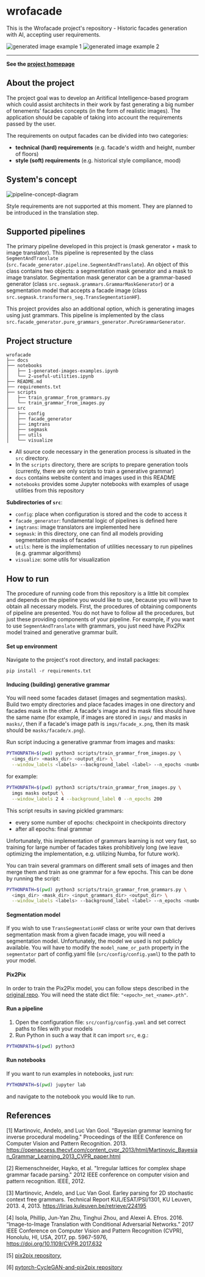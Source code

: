 # wrofacade

This is the Wrofacade project's repository - Historic facades generation with AI, accepting user requirements.

![generated image example 1](docs/img/example-grammar-pix2pix-1.png)
![generated image example 2](docs/img/example-grammar-pix2pix-3.png)

---

**See the [project homepage](https://tenements-facades-project.github.io/wrofacade/)**

## About the project

The project goal was to develop an Aritifical Intelligence-based program which could assist architects in their work by fast generating a big number of tenements’ facades concepts (in the form of realistic images). The application should be capable of taking into account the requirements passed by the user.

The requirements on output facades can be divided into two categories:

- **technical (hard) requirements** (e.g. facade's width and height,
number of floors)
- **style (soft) requirements** (e.g. historical style compliance, mood)

## System's concept

![pipeline-concept-diagram](docs/img/concept.jpg)

Style requirements are not supported at this moment. They are planned to be introduced in the translation step.

## Supported pipelines

The primary pipeline developed in this project is (mask generator + mask to image translator).
This pipeline is represented by the class `SegmentAndTranslate`
(`src.facade_generator.pipeline.SegmentAndTranslate`). An object of this class contains
two objects: a segmentation mask generator and a mask to image translator.
Segmentation mask generator can be a grammar-based generator (class `src.segmask.grammars.GrammarMaskGenerator`)
or a segmentation model that accepts a facade image (class `src.segmask.transformers_seg.TransSegmentationHF`).

This project provides also an additional option, which is generating images using
just grammars. This pipeline is implemented by the class
`src.facade_generator.pure_grammars_generator.PureGrammarGenerator`.

## Project structure

```
wrofacade
├── docs
├── notebooks
│   ├── 1-generated-images-examples.ipynb
│   └── 2-useful-utilities.ipynb
├── README.md
├── requirements.txt
├── scripts
│   ├── train_grammar_from_grammars.py
│   └── train_grammar_from_images.py
├── src
│   ├── config
│   ├── facade_generator
│   ├── imgtrans
│   ├── segmask
│   ├── utils
│   └── visualize
```

- All source code necessary in the generation process is situated in the `src` directory.
- In the `scripts` directory, there are scripts to prepare generation tools
  (currently, there are only scripts to train a generative grammar)
- `docs` contains website content and images used in this README
- `notebooks` provides some Jupyter notebooks with examples of usage utilities from
  this repository

**Subdirectories of `src`**:

- `config`: place when configuration is stored and the code to access it
- `facade_generator`: fundamental logic of pipelines is defined here
- `imgtrans`: image translators are implemented here
- `segmask`: in this directory, one can find all models providing segmentation masks
  of facades
- `utils`: here is the implementation of utilities necessary to run pipelines
  (e.g. grammar algorithms)
- `visualize`: some utils for visualization

## How to run

The procedure of running code from this repository is a little bit complex and depends
on the pipeline you would like to use, because you will have to obtain all necessary
models. First, the procedures of obtaining components of pipeline are presented.
You do not have to follow all the procedures, but just these providing components of
your pipeline. For example, if you want to use `SegmentAndTranslate` with grammars,
you just need have Pix2Pix model trained and generative grammar built.

#### Set up environment

Navigate to the project's root directory, and install packages:

```commandline
pip install -r requirements.txt
```

#### Inducing (building) generative grammar

You will need some facades dataset (images and segmentation masks).
Build two empty directories and place facades images in one directory and facades
mask in the other. A facade's image and its mask files should have the same name
(for example, if images are stored in `imgs/` and masks in `masks/`, then if a facade's
image path is `imgs/facade_x.png`, then its mask should be `masks/facade/x.png`).

Run script inducing a generative grammar from images and masks:

```bash
PYTHONPATH=$(pwd) python3 scripts/train_grammar_from_images.py \
  <imgs_dir> <masks_dir> <output_dir> \
  --window_labels <labels> --background_label <label> --n_epochs <number_of_epochs>
```

for example:

```bash
PYTHONPATH=$(pwd) python3 scripts/train_grammar_from_images.py \
  imgs masks output \
  --window_labels 2 4 --background_label 0 --n_epochs 200
```

This script results in saving pickled grammars:

- every some number of epochs: checkpoint in checkpoints directory
- after all epochs: final grammar

Unfortunately, this implementation of grammars learning is not very fast, so training
for large number of facades takes prohibitively long (we leave optimizing the implementation,
e.g. utilizing Numba, for future work).

You can train several grammars on different small sets of images and then merge
them and train as one grammar for a few epochs. This can be done by running the script:

```bash
PYTHONPATH=$(pwd) python3 scripts/train_grammar_from_grammars.py \
  <imgs_dir> <mask_dir> <input_grammars_dir> <output_dir> \
  --window_labels <labels> --background_label <label> --n_epochs <number_of_epochs>
```

#### Segmentation model

If you wish to use `TransSegmentationHF` class or write your own that derives segmentation
mask from a given facade image, you will need a segmentation model. Unfortunately,
the model we used is not publicly available. You will have to modify the `model_name_or_path`
property in the `segmentator` part of config.yaml file (`src/config/config.yaml`) to
the path to your model.

#### Pix2Pix

In order to train the Pix2Pix model, you can follow steps described in the
[original repo](https://github.com/junyanz/pytorch-CycleGAN-and-pix2pix).
You will need the state dict file: `"<epoch>_net_<name>.pth"`.

#### Run a pipeline

1. Open the configuration file: `src/config/config.yaml` and set correct paths to
files with your models
2. Run Python in such a way that it can import `src`, e.g.:

```bash
PYTHONPATH=$(pwd) python3
```

#### Run notebooks

If you want to run examples in notebooks, just run:

```bash
PYTHONPATH=$(pwd) jupyter lab
```

and navigate to the notebook you would like to run.

## References

[1] Martinovic, Andelo, and Luc Van Gool. "Bayesian grammar learning for inverse procedural modeling."
Proceedings of the IEEE Conference on Computer Vision and Pattern Recognition. 2013.
https://openaccess.thecvf.com/content_cvpr_2013/html/Martinovic_Bayesian_Grammar_Learning_2013_CVPR_paper.html

[2] Riemenschneider, Hayko, et al. "Irregular lattices for complex shape grammar facade parsing."
2012 IEEE conference on computer vision and pattern recognition. IEEE, 2012.

[3] Martinovic, Andelo, and Luc Van Gool. Earley parsing for 2D stochastic context free grammars.
Technical Report KUL/ESAT/PSI/1301, KU Leuven, 2013. 4, 2013.
https://lirias.kuleuven.be/retrieve/224195

[4] Isola, Phillip, Jun-Yan Zhu, Tinghui Zhou, and Alexei A. Efros. 2016. “Image-to-Image Translation with Conditional Adversarial Networks.” 2017 IEEE Conference on Computer Vision and Pattern Recognition (CVPR), Honolulu, HI, USA, 2017, pp. 5967-5976, https://doi.org/10.1109/CVPR.2017.632

[5] [pix2pix repository](https://github.com/phillipi/pix2pix),

[6] [pytorch-CycleGAN-and-pix2pix repository](https://github.com/junyanz/pytorch-CycleGAN-and-pix2pix)
